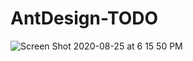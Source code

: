 # AntDesign-TODO


![Screen Shot 2020-08-25 at 6 15 50 PM](https://user-images.githubusercontent.com/66811996/103325001-d9d70380-4a9d-11eb-9b23-f7ef6ad6a428.png)
